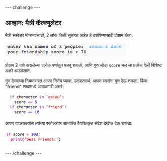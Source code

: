 \--- challenge \---

## आव्हान: मैत्री कॅल्क्युलेटर

मैत्री स्कोअर मोजण्यासाठी, 2 लोक किती सुसंगत आहेत हे दर्शविण्यासाठी प्रोग्राम लिहा.

![screenshot](images/messages-friends.png)

प्रोग्राम 2 नावे असलेल्या प्रत्येक वर्णातून पळवू शकतो, आणि गुण जोडा `score` चल ला प्रत्येक वेळी विशिष्ट अक्षरे आढळतात.

गुण देण्याच्या नियमांबाबत आपण निर्णय घ्यावा. उदाहरणार्थ, आपण स्वरांना गुण देऊ शकता, किंवा "friend" शब्दामध्ये आढळणारी अक्षरे:

![screenshot](images/messages-friends-code.png)

आपण वापरकर्त्यास त्यांच्या स्कोअरवर आधारित वैयक्तिकृत संदेश देखील देऊ शकता:

![screenshot](images/messages-best-friends.png)

\--- /challenge \---